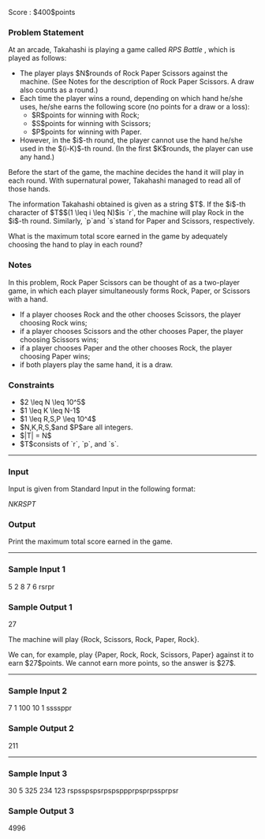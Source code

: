 
<div>

<span>

<span>

<p>
Score : $400$points
</p>

<div>

<section>

### **Problem Statement**

<p>
At an arcade, Takahashi is playing a game called 
<em>
RPS Battle
</em>
, which is played as follows:
</p>

<ul>

<li>
The player plays $N$rounds of Rock Paper Scissors against the machine. (See Notes for the description of Rock Paper Scissors. A draw also counts as a round.)
</li>

<li>
Each time the player wins a round, depending on which hand he/she uses, he/she earns the following score (no points for a draw or a loss):
<ul>

<li>
$R$points for winning with Rock;
</li>

<li>
$S$points for winning with Scissors;
</li>

<li>
$P$points for winning with Paper.
</li>

</ul>

</li>

<li>
However, in the $i$-th round, the player cannot use the hand he/she used in the $(i-K)$-th round. (In the first $K$rounds, the player can use any hand.)
</li>

</ul>

<p>
Before the start of the game, the machine decides the hand it will play in each round. With supernatural power, Takahashi managed to read all of those hands.
</p>

<p>
The information Takahashi obtained is given as a string $T$. If the $i$-th character of $T$$(1 \leq i \leq N)$is `r`, the machine will play Rock in the $i$-th round. Similarly, `p`and `s`stand for Paper and Scissors, respectively.
</p>

<p>
What is the maximum total score earned in the game by adequately choosing the hand to play in each round?
</p>

</section>

</div>

<div>

<section>

### **Notes**

<p>
In this problem, Rock Paper Scissors can be thought of as a two-player game, in which each player simultaneously forms Rock, Paper, or Scissors with a hand.
</p>

<ul>

<li>
If a player chooses Rock and the other chooses Scissors, the player choosing Rock wins;
</li>

<li>
if a player chooses Scissors and the other chooses Paper, the player choosing Scissors wins;
</li>

<li>
if a player chooses Paper and the other chooses Rock, the player choosing Paper wins;
</li>

<li>
if both players play the same hand, it is a draw.
</li>

</ul>

</section>

</div>

<div>

<section>

### **Constraints**

<ul>

<li>
$2 \leq N \leq 10^5$
</li>

<li>
$1 \leq K \leq N-1$
</li>

<li>
$1 \leq R,S,P \leq 10^4$
</li>

<li>
$N,K,R,S,$and $P$are all integers.
</li>

<li>
$|T| = N$
</li>

<li>
$T$consists of `r`, `p`, and `s`.
</li>

</ul>

</section>

</div>

---

<div>

<div>

<section>

### **Input**

<p>
Input is given from Standard Input in the following format:
</p>

<div>

$N$$K$$R$$S$$P$$T$
</div>

</section>

</div>

<div>

<section>

### **Output**

<p>
Print the maximum total score earned in the game.
</p>

</section>

</div>

</div>

---

<div>

<section>

### **Sample Input 1**

<div>

5 2
8 7 6
rsrpr

</div>

</section>

</div>

<div>

<section>

### **Sample Output 1**

<div>

27

</div>

<p>
The machine will play {Rock, Scissors, Rock, Paper, Rock}.
</p>

<p>
We can, for example, play {Paper, Rock, Rock, Scissors, Paper} against it to earn $27$points.
We cannot earn more points, so the answer is $27$.
</p>

</section>

</div>

---

<div>

<section>

### **Sample Input 2**

<div>

7 1
100 10 1
ssssppr

</div>

</section>

</div>

<div>

<section>

### **Sample Output 2**

<div>

211

</div>

</section>

</div>

---

<div>

<section>

### **Sample Input 3**

<div>

30 5
325 234 123
rspsspspsrpspsppprpsprpssprpsr

</div>

</section>

</div>

<div>

<section>

### **Sample Output 3**

<div>

4996

</div>

</section>

</div>

</span>

</span>

</div>
